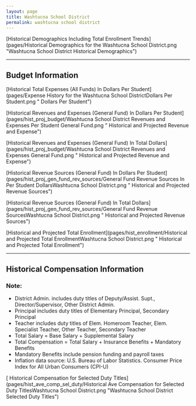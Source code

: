 ```yaml
---
layout: page
title: Washtucna School District
permalink: washtucna school district
---
```



[Historical Demographics Including Total Enrollment Trends](pages/Historical Demographics for the Washtucna School District.png "Washtucna School District Historical Demographics")

___

## Budget Information

[Historical Total Expenses (All Funds) In Dollars Per Student](pages/Expense History for the Washtucna School DistrictDollars Per Student.png " Dollars Per Student")

[Historical Revenues and Expenses (General Fund) In Dollars Per Student](pages/hist_proj_budget/Washtucna School District Revenues and Expenses Per Student General Fund.png " Historical and Projected Revenue and Expense")

[Historical Revenues and Expenses (General Fund) In Total Dollars](pages/hist_proj_budget/Washtucna School District Revenues and Expenses General Fund.png " Historical and Projected Revenue and Expense")

[Historical Revenue Sources (General Fund) In Dollars Per Student](pages/hist_proj_gen_fund_rev_sources/General Fund Revenue Sources In Per Student DollarsWashtucna School District.png " Historical and Projected Revenue Sources")

[Historical Revenue Sources (General Fund) In Total Dollars](pages/hist_proj_gen_fund_rev_sources/General Fund Revenue SourcesWashtucna School District.png " Historical and Projected Revenue Sources")

[Historical and Projected Total Enrollment](pages/hist_enrollment/Historical and Projected Total EnrollmentWashtucna School District.png " Historical and Projected Total Enrollment")


___

## Historical Compensation Information
### Note:
- District Admin. includes duty titles of Deputy/Assist. Supt., Director/Supervisor, Other District Admin.
- Principal includes duty titles of Elementary Principal, Secondary Principal
- Teacher includes duty titles of Elem. Homeroom Teacher, Elem. Specialist Teacher, Other Teacher, Secondary Teacher
- Total Salary = Base Salary + Supplemental Salary
- Total Compensation = Total Salary + Insurance Benefits + Mandatory Benefits
- Mandatory Benefits include pension funding and payroll taxes
- Inflation data source: U.S. Bureau of Labor Statistics. Consumer Price Index for All Urban Consumers (CPI-U)

[ Historical Compensation for Selected Duty Titles](pages/hist_ave_comp_sel_duty/Historical Ave Compensation for Selected Duty TitlesWashtucna School District.png "Washtucna School District Selected Duty Titles")

